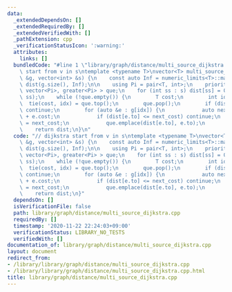 ```yaml
---
data:
  _extendedDependsOn: []
  _extendedRequiredBy: []
  _extendedVerifiedWith: []
  _pathExtension: cpp
  _verificationStatusIcon: ':warning:'
  attributes:
    links: []
  bundledCode: "#line 1 \"library/graph/distance/multi_source_dijkstra.cpp\"\n// dijkstra\
    \ start from v in s\ntemplate <typename T>\nvector<T> multi_source_dijkstra(Graph<T>\
    \ &g, vector<int> &s) {\n    const auto Inf = numeric_limits<T>::max();\n    vector<T>\
    \ dist(g.size(), Inf);\n\n    using Pi = pair<T, int>;\n    priority_queue<Pi,\
    \ vector<Pi>, greater<Pi> > que;\n    for (int ss : s) dist[ss] = 0, que.emplace(dist[ss],\
    \ ss);\n    while (!que.empty()) {\n        T cost;\n        int idx;\n      \
    \  tie(cost, idx) = que.top();\n        que.pop();\n        if (dist[idx] < cost)\
    \ continue;\n        for (auto &e : g[idx]) {\n            auto next_cost = cost\
    \ + e.cost;\n            if (dist[e.to] <= next_cost) continue;\n            dist[e.to]\
    \ = next_cost;\n            que.emplace(dist[e.to], e.to);\n        }\n    }\n\
    \    return dist;\n}\n"
  code: "// dijkstra start from v in s\ntemplate <typename T>\nvector<T> multi_source_dijkstra(Graph<T>\
    \ &g, vector<int> &s) {\n    const auto Inf = numeric_limits<T>::max();\n    vector<T>\
    \ dist(g.size(), Inf);\n\n    using Pi = pair<T, int>;\n    priority_queue<Pi,\
    \ vector<Pi>, greater<Pi> > que;\n    for (int ss : s) dist[ss] = 0, que.emplace(dist[ss],\
    \ ss);\n    while (!que.empty()) {\n        T cost;\n        int idx;\n      \
    \  tie(cost, idx) = que.top();\n        que.pop();\n        if (dist[idx] < cost)\
    \ continue;\n        for (auto &e : g[idx]) {\n            auto next_cost = cost\
    \ + e.cost;\n            if (dist[e.to] <= next_cost) continue;\n            dist[e.to]\
    \ = next_cost;\n            que.emplace(dist[e.to], e.to);\n        }\n    }\n\
    \    return dist;\n}"
  dependsOn: []
  isVerificationFile: false
  path: library/graph/distance/multi_source_dijkstra.cpp
  requiredBy: []
  timestamp: '2020-11-22 22:24:03+09:00'
  verificationStatus: LIBRARY_NO_TESTS
  verifiedWith: []
documentation_of: library/graph/distance/multi_source_dijkstra.cpp
layout: document
redirect_from:
- /library/library/graph/distance/multi_source_dijkstra.cpp
- /library/library/graph/distance/multi_source_dijkstra.cpp.html
title: library/graph/distance/multi_source_dijkstra.cpp
---
```

